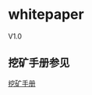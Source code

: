 # whitepaper
V1.0
## 挖矿手册参见
[挖矿手册](https://github.com/simplechain-org/whitepaper/blob/master/%E6%8C%96%E7%9F%BF%E6%89%8B%E5%86%8C/simplechain%E6%8C%96%E7%9F%BF%E6%89%8B%E5%86%8C.md "挖矿手册")
